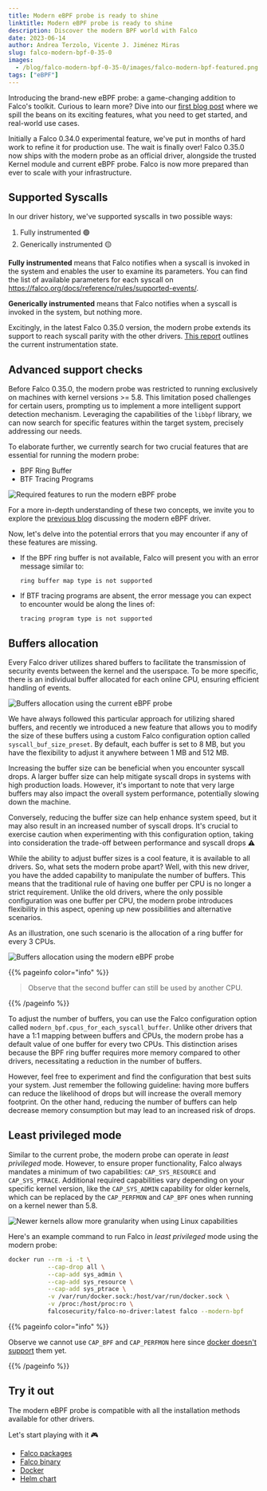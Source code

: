 ```yaml
---
title: Modern eBPF probe is ready to shine
linktitle: Modern eBPF probe is ready to shine
description: Discover the modern BPF world with Falco
date: 2023-06-14
author: Andrea Terzolo, Vicente J. Jiménez Miras
slug: falco-modern-bpf-0-35-0
images:
  - /blog/falco-modern-bpf-0-35-0/images/falco-modern-bpf-featured.png
tags: ["eBPF"]
---
```


Introducing the brand-new eBPF probe: a game-changing addition to Falco's toolkit. Curious to learn more? Dive into our [first blog post](https://falco.org/blog/falco-modern-bpf/) where we spill the beans on its exciting features, what you need to get started, and real-world use cases.

Initially a Falco 0.34.0 experimental feature, we've put in months of hard work to refine it for production use. The wait is finally over! Falco 0.35.0 now ships with the modern probe as an official driver, alongside the trusted Kernel module and current eBPF probe. Falco is now more prepared than ever to scale with your infrastructure.

## Supported Syscalls

In our driver history, we've supported syscalls in two possible ways:

1. Fully instrumented 🟢
2. Generically instrumented 🟡

**Fully instrumented** means that Falco notifies when a syscall is invoked in the system and enables the user to examine its parameters. You can find the list of available parameters for each syscall on <https://falco.org/docs/reference/rules/supported-events/>.

**Generically instrumented** means that Falco notifies when a syscall is invoked in the system, but nothing more.

Excitingly, in the latest Falco 0.35.0 version, the modern probe extends its support to reach syscall parity with the other drivers. [This report](https://github.com/falcosecurity/libs/blob/master/driver/report.md) outlines the current instrumentation state.

## Advanced support checks

Before Falco 0.35.0, the modern probe was restricted to running exclusively on machines with kernel versions >= 5.8. This limitation posed challenges for certain users, prompting us to implement a more intelligent support detection mechanism. Leveraging the capabilities of the `libbpf` library, we can now search for specific features within the target system, precisely addressing our needs.

To elaborate further, we currently search for two crucial features that are essential for running the modern probe:

- BPF Ring Buffer
- BTF Tracing Programs

![Required features to run the modern eBPF probe](/blog/falco-modern-bpf-0-35-0/images/falco-modern-bpf-01.png)

For a more in-depth understanding of these two concepts, we invite you to explore the [previous blog](https://falco.org/blog/falco-modern-bpf/#what-s-new) discussing the modern eBPF driver.

Now, let's delve into the potential errors that you may encounter if any of these features are missing.

- If the BPF ring buffer is not available, Falco will present you with an error message similar to:

    ```plain
    ring buffer map type is not supported
    ```

- If BTF tracing programs are absent, the error message you can expect to encounter would be along the lines of:

    ```plain
    tracing program type is not supported
    ```

## Buffers allocation

Every Falco driver utilizes shared buffers to facilitate the transmission of security events between the kernel and the userspace. To be more specific, there is an individual buffer allocated for each online CPU, ensuring efficient handling of events.

![Buffers allocation using the current eBPF probe](/blog/falco-modern-bpf-0-35-0/images/falco-modern-bpf-02.png)

We have always followed this particular approach for utilizing shared buffers, and recently we introduced a new feature that allows you to modify the size of these buffers using a custom Falco configuration option called `syscall_buf_size_preset`. By default, each buffer is set to 8 MB, but you have the flexibility to adjust it anywhere between 1 MB and 512 MB.

Increasing the buffer size can be beneficial when you encounter syscall drops. A larger buffer size can help mitigate syscall drops in systems with high production loads. However, it's important to note that very large buffers may also impact the overall system performance, potentially slowing down the machine.

Conversely, reducing the buffer size can help enhance system speed, but it may also result in an increased number of syscall drops. It's crucial to exercise caution when experimenting with this configuration option, taking into consideration the trade-off between performance and syscall drops ⚠️

While the ability to adjust buffer sizes is a cool feature, it is available to all drivers. So, what sets the modern probe apart? Well, with this new driver, you have the added capability to manipulate the number of buffers. This means that the traditional rule of having one buffer per CPU is no longer a strict requirement. Unlike the old drivers, where the only possible configuration was one buffer per CPU, the modern probe introduces flexibility in this aspect, opening up new possibilities and alternative scenarios.

As an illustration, one such scenario is the allocation of a ring buffer for every 3 CPUs.

![Buffers allocation using the modern eBPF probe](/blog/falco-modern-bpf-0-35-0/images/falco-modern-bpf-03.png)

{{% pageinfo color="info" %}}

> Observe that the second buffer can still be used by another CPU.

{{% /pageinfo %}}

To adjust the number of buffers, you can use the Falco configuration option called `modern_bpf.cpus_for_each_syscall_buffer`. Unlike other drivers that have a 1:1 mapping between buffers and CPUs, the modern probe has a default value of one buffer for every two CPUs. This distinction arises because the BPF ring buffer requires more memory compared to other drivers, necessitating a reduction in the number of buffers.

However, feel free to experiment and find the configuration that best suits your system. Just remember the following guideline: having more buffers can reduce the likelihood of drops but will increase the overall memory footprint. On the other hand, reducing the number of buffers can help decrease memory consumption but may lead to an increased risk of drops.

## Least privileged mode

Similar to the current probe, the modern probe can operate in _least privileged_ mode. However, to ensure proper functionality, Falco always mandates a minimum of two capabilities: `CAP_SYS_RESOURCE` and `CAP_SYS_PTRACE`. Additional required capabilities vary depending on your specific kernel version, like the `CAP_SYS_ADMIN` capability for older kernels, which can be replaced by the `CAP_PERFMON` and `CAP_BPF` ones when running on a kernel newer than 5.8.

![Newer kernels allow more granularity when using Linux capabilities](/blog/falco-modern-bpf-0-35-0/images/falco-modern-bpf-04.png)

Here's an example command to run Falco in _least privileged_ mode using the modern probe:

```bash
docker run --rm -i -t \
           --cap-drop all \
           --cap-add sys_admin \
           --cap-add sys_resource \
           --cap-add sys_ptrace \
           -v /var/run/docker.sock:/host/var/run/docker.sock \
           -v /proc:/host/proc:ro \
           falcosecurity/falco-no-driver:latest falco --modern-bpf
```

{{% pageinfo color="info" %}}

Observe we cannot use `CAP_BPF` and `CAP_PERFMON` here since [docker doesn't support](https://github.com/moby/moby/pull/41563) them yet.

{{% /pageinfo %}}

## Try it out

The modern eBPF probe is compatible with all the installation methods available for other drivers.

Let's start playing with it 🎮

- [Falco packages](/docs/getting-started/installation/#installation-with-dialog)
- [Falco binary](/docs/getting-started/running/#falco-binary)
- [Docker](/docs/getting-started/running/#modern-ebpf)
- [Helm chart](https://github.com/falcosecurity/charts/blob/master/falco/README.md#daemonset)
